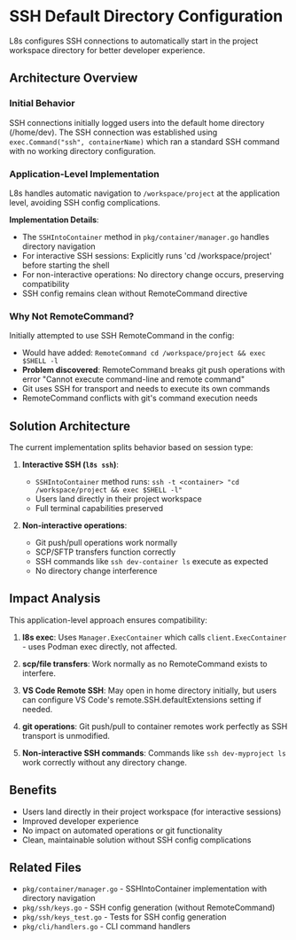 # SSH Default Directory Configuration

L8s configures SSH connections to automatically start in the project workspace directory for better developer experience.

## Architecture Overview

### Initial Behavior
SSH connections initially logged users into the default home directory (/home/dev). The SSH connection was established using `exec.Command("ssh", containerName)` which ran a standard SSH command with no working directory configuration.

### Application-Level Implementation

L8s handles automatic navigation to `/workspace/project` at the application level, avoiding SSH config complications.

**Implementation Details**:
- The `SSHIntoContainer` method in `pkg/container/manager.go` handles directory navigation
- For interactive SSH sessions: Explicitly runs 'cd /workspace/project' before starting the shell
- For non-interactive operations: No directory change occurs, preserving compatibility
- SSH config remains clean without RemoteCommand directive

### Why Not RemoteCommand?

Initially attempted to use SSH RemoteCommand in the config:
- Would have added: `RemoteCommand cd /workspace/project && exec $SHELL -l`
- **Problem discovered**: RemoteCommand breaks git push operations with error "Cannot execute command-line and remote command"
- Git uses SSH for transport and needs to execute its own commands
- RemoteCommand conflicts with git's command execution needs

## Solution Architecture

The current implementation splits behavior based on session type:

1. **Interactive SSH (`l8s ssh`)**:
   - `SSHIntoContainer` method runs: `ssh -t <container> "cd /workspace/project && exec $SHELL -l"`
   - Users land directly in their project workspace
   - Full terminal capabilities preserved

2. **Non-interactive operations**:
   - Git push/pull operations work normally
   - SCP/SFTP transfers function correctly
   - SSH commands like `ssh dev-container ls` execute as expected
   - No directory change interference

## Impact Analysis

This application-level approach ensures compatibility:

1. **l8s exec**: Uses `Manager.ExecContainer` which calls `client.ExecContainer` - uses Podman exec directly, not affected.

2. **scp/file transfers**: Work normally as no RemoteCommand exists to interfere.

3. **VS Code Remote SSH**: May open in home directory initially, but users can configure VS Code's remote.SSH.defaultExtensions setting if needed.

4. **git operations**: Git push/pull to container remotes work perfectly as SSH transport is unmodified.

5. **Non-interactive SSH commands**: Commands like `ssh dev-myproject ls` work correctly without any directory change.

## Benefits

- Users land directly in their project workspace (for interactive sessions)
- Improved developer experience
- No impact on automated operations or git functionality
- Clean, maintainable solution without SSH config complications

## Related Files
- `pkg/container/manager.go` - SSHIntoContainer implementation with directory navigation
- `pkg/ssh/keys.go` - SSH config generation (without RemoteCommand)
- `pkg/ssh/keys_test.go` - Tests for SSH config generation
- `pkg/cli/handlers.go` - CLI command handlers